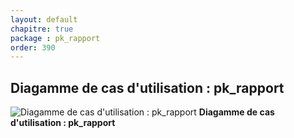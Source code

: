 ```yaml
---
layout: default
chapitre: true
package : pk_rapport
order: 390
---
```


## Diagamme de cas d'utilisation : pk_rapport

![Diagamme de cas d'utilisation : pk_rapport](/prototype/diagrammes/pk_rapport/uses_cases_pkg_technologies.svg)
**Diagamme de cas d'utilisation : pk_rapport**